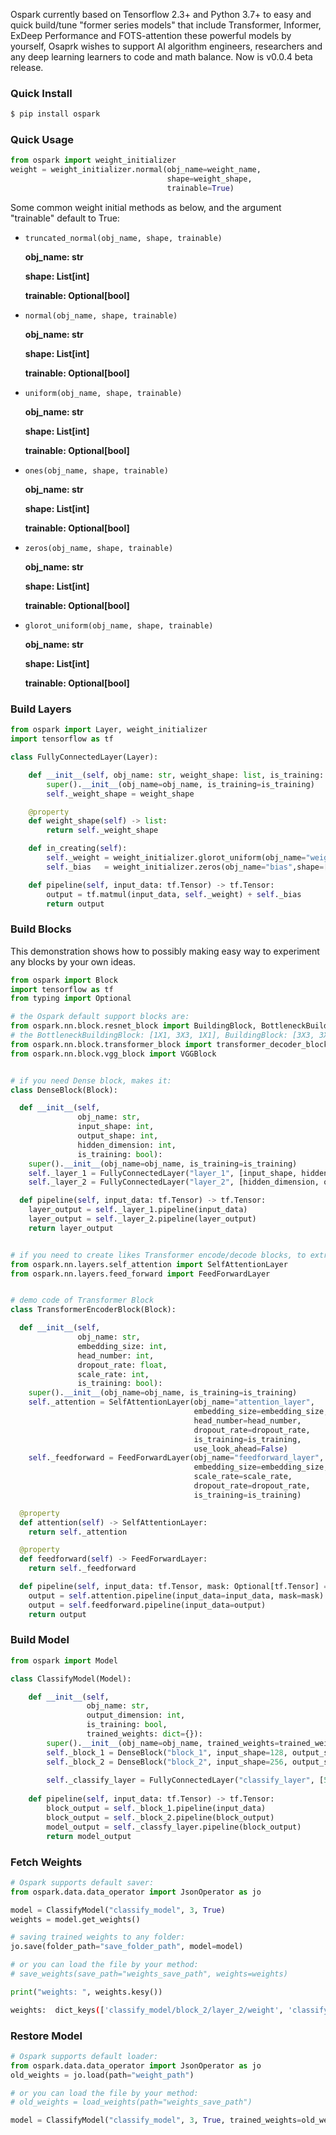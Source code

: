 Ospark currently based on Tensorflow 2.3+ and Python 3.7+ to easy and quick build/tune "former series models" that include Transformer, Informer, ExDeep Performance and FOTS-attention these powerful models by yourself, Osaprk wishes to support AI algorithm engineers, researchers and any deep learning learners to code and math balance. Now is v0.0.4 beta release.

### Quick Install

```bash
$ pip install ospark
```

### Quick Usage
```python
from ospark import weight_initializer
weight = weight_initializer.normal(obj_name=weight_name,
                                   shape=weight_shape,
                                   trainable=True)
```

Some common weight initial methods as below, and the argument "trainable" default to True:

- `truncated_normal(obj_name, shape, trainable)`
    
    **obj_name: str**
    
    **shape: List[int]**
    
    **trainable: Optional[bool]**
    

- `normal(obj_name, shape, trainable)`
    
    **obj_name: str**
    
    **shape: List[int]**
    
    **trainable: Optional[bool]**
   
 
- `uniform(obj_name, shape, trainable)`
    
    **obj_name: str**
    
    **shape: List[int]**
    
    **trainable: Optional[bool]**
    

- `ones(obj_name, shape, trainable)`
    
    **obj_name: str**
    
    **shape: List[int]**
    
    **trainable: Optional[bool]**
    

- `zeros(obj_name, shape, trainable)`
    
    **obj_name: str**
    
    **shape: List[int]**
    
    **trainable: Optional[bool]**
    

- `glorot_uniform(obj_name, shape, trainable)`
    
    **obj_name: str**
    
    **shape: List[int]**
    
    **trainable: Optional[bool]**
    

### Build Layers

```python
from ospark import Layer, weight_initializer
import tensorflow as tf

class FullyConnectedLayer(Layer):

    def __init__(self, obj_name: str, weight_shape: list, is_training: bool):
	    super().__init__(obj_name=obj_name, is_training=is_training)
	    self._weight_shape = weight_shape

    @property
    def weight_shape(self) -> list:
        return self._weight_shape

    def in_creating(self):
        self._weight = weight_initializer.glorot_uniform(obj_name="weight", shape=[128,128], trainable=True)
        self._bias   = weight_initializer.zeros(obj_name="bias",shape=[128],trainable=True)

    def pipeline(self, input_data: tf.Tensor) -> tf.Tensor:
        output = tf.matmul(input_data, self._weight) + self._bias
        return output

```

### Build Blocks

This demonstration shows how to possibly making easy way to experiment any blocks by your own ideas.

```python
from ospark import Block
import tensorflow as tf
from typing import Optional

# the Ospark default support blocks are:
from ospark.nn.block.resnet_block import BuildingBlock, BottleneckBuildingBlock,
# the BottleneckBuildingBlock: [1X1, 3X3, 1X1], BuildingBlock: [3X3, 3X3]
from ospark.nn.block.transformer_block import transformer_decoder_block, transformer_encoder_block
from ospark.nn.block.vgg_block import VGGBlock


# if you need Dense block, makes it:
class DenseBlock(Block):

  def __init__(self,
               obj_name: str,
               input_shape: int,
               output_shape: int,
               hidden_dimension: int,
               is_training: bool):
    super().__init__(obj_name=obj_name, is_training=is_training)
    self._layer_1 = FullyConnectedLayer("layer_1", [input_shape, hidden_dimension], is_training)
    self._layer_2 = FullyConnectedLayer("layer_2", [hidden_dimension, output_shape], is_training)

  def pipeline(self, input_data: tf.Tensor) -> tf.Tensor:
    layer_output = self._layer_1.pipeline(input_data)
    layer_output = self._layer_2.pipeline(layer_output)
    return layer_output


# if you need to create likes Transformer encode/decode blocks, to extra import 2 modeules then doing something as below demo code:
from ospark.nn.layers.self_attention import SelfAttentionLayer
from ospark.nn.layers.feed_forward import FeedForwardLayer


# demo code of Transformer Block
class TransformerEncoderBlock(Block):

  def __init__(self,
               obj_name: str,
               embedding_size: int,
               head_number: int,
               dropout_rate: float,
               scale_rate: int,
               is_training: bool):
    super().__init__(obj_name=obj_name, is_training=is_training)
    self._attention = SelfAttentionLayer(obj_name="attention_layer",
                                         embedding_size=embedding_size,
                                         head_number=head_number,
                                         dropout_rate=dropout_rate,
                                         is_training=is_training,
                                         use_look_ahead=False)
    self._feedforward = FeedForwardLayer(obj_name="feedforward_layer",
                                         embedding_size=embedding_size,
                                         scale_rate=scale_rate,
                                         dropout_rate=dropout_rate,
                                         is_training=is_training)

  @property
  def attention(self) -> SelfAttentionLayer:
    return self._attention

  @property
  def feedforward(self) -> FeedForwardLayer:
    return self._feedforward

  def pipeline(self, input_data: tf.Tensor, mask: Optional[tf.Tensor] = None) -> tf.Tensor:
    output = self.attention.pipeline(input_data=input_data, mask=mask)
    output = self.feedforward.pipeline(input_data=output)
    return output

```

### Build Model

```python
from ospark import Model

class ClassifyModel(Model):

    def __init__(self, 
                 obj_name: str, 
                 output_dimension: int,
                 is_training: bool,
                 trained_weights: dict={}):
        super().__init__(obj_name=obj_name, trained_weights=trained_weights, is_training=is_training)
        self._block_1 = DenseBlock("block_1", input_shape=128, output_shape=64, hidden_dimension=256, is_training=is_training)
        self._block_2 = DenseBlock("block_2", input_shape=256, output_shape=128, hidden_dimension=512, is_training=is_training)
    
        self._classify_layer = FullyConnectedLayer("classify_layer", [512, output_dimension], is_training=is_training)
        
    def pipeline(self, input_data: tf.Tensor) -> tf.Tensor:
        block_output = self._block_1.pipeline(input_data)
        block_output = self._block_2.pipeline(block_output)
        model_output = self._classfy_layer.pipeline(block_output)
        return model_output
```

### Fetch Weights

```python
# Ospark supports default saver:
from ospark.data.data_operator import JsonOperator as jo

model = ClassifyModel("classify_model", 3, True)
weights = model.get_weights()

# saving trained weights to any folder:
jo.save(folder_path="save_folder_path", model=model)

# or you can load the file by your method:
# save_weights(save_path="weights_save_path", weights=weights)

print("weights: ", weights.kesy())
```
```bash
weights:  dict_keys(['classify_model/block_2/layer_2/weight', 'classify_model/block_2/layer_2/bias', 'classify_model/block_2/layer_1/weight', 'classify_model/block_2/layer_1/bias', 'classify_model/block_1/layer_2/weight', 'classify_model/block_1/layer_2/bias', 'classify_model/block_1/layer_1/weight', 'classify_model/block_1/layer_1/bias', 'classify_model/classify_layer/weight', 'classify_model/classify_layer/bias'])
```

### Restore Model

```python
# Ospark supports default loader:
from ospark.data.data_operator import JsonOperator as jo
old_weights = jo.load(path="weight_path")

# or you can load the file by your method:
# old_weights = load_weights(path="weights_save_path")

model = ClassifyModel("classify_model", 3, True, trained_weights=old_weights)
```


